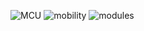 ![MCU](https://img.shields.io/badge/MCU-esp32-blue)
![mobility](https://img.shields.io/badge/Mobility-α_1.7.5-success) ![modules](https://img.shields.io/badge/Modules-0.0.0-red)
